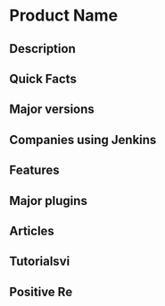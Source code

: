 # Product Name


## Description


## Quick Facts


## Major versions


## Companies using Jenkins


## Features


## Major plugins


## Articles


## Tutorialsvi


## Positive Re
